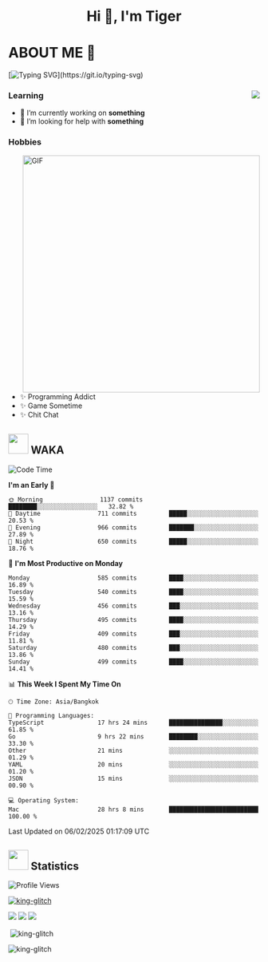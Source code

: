 <h1 align="center">Hi 👋, I'm Tiger</h1>




# ABOUT ME 💬

[![Typing SVG](https://readme-typing-svg.herokuapp.com?color=22F771&vCenter=true&lines=A+perssionate+developer+from+nowhere.)](https://git.io/typing-svg)

<div>
 <img align="right" src="https://spotify-github-profile.vercel.app/api/view?uid=12129734423&cover_image=false&theme=default&bar_color=22d016&bar_color_cover=true" />
 <h3>Learning</h3>
 
 <ul>
  <li>🔭 I’m currently working on <b>something</b></li>
  <li>🤝 I’m looking for help with <b>something</b></li>
 </ul>
 
</div>
<div>
 <h3>Hobbies</h3>
 <img align="right" height="475px"  alt="GIF" src="https://i.pinimg.com/originals/1f/b7/db/1fb7dbee557e5ed509f7517da8a84d58.gif" />
 <ul>
  <li>✨ Programming Addict</li>
  <li>✨ Game Sometime</li>
  <li>✨ Chit Chat</li>
 </ul>
 
</div>



## <img height="40" src="https://raw.githubusercontent.com/innng/innng/master/assets/kyubey.gif"/> WAKA

<!--START_SECTION:waka-->
![Code Time](http://img.shields.io/badge/Code%20Time-3%2C243%20hrs%2054%20mins-blue)

**I'm an Early 🐤** 

```text
🌞 Morning                1137 commits        ████████░░░░░░░░░░░░░░░░░   32.82 % 
🌆 Daytime                711 commits         █████░░░░░░░░░░░░░░░░░░░░   20.53 % 
🌃 Evening                966 commits         ███████░░░░░░░░░░░░░░░░░░   27.89 % 
🌙 Night                  650 commits         █████░░░░░░░░░░░░░░░░░░░░   18.76 % 
```
📅 **I'm Most Productive on Monday** 

```text
Monday                   585 commits         ████░░░░░░░░░░░░░░░░░░░░░   16.89 % 
Tuesday                  540 commits         ████░░░░░░░░░░░░░░░░░░░░░   15.59 % 
Wednesday                456 commits         ███░░░░░░░░░░░░░░░░░░░░░░   13.16 % 
Thursday                 495 commits         ████░░░░░░░░░░░░░░░░░░░░░   14.29 % 
Friday                   409 commits         ███░░░░░░░░░░░░░░░░░░░░░░   11.81 % 
Saturday                 480 commits         ███░░░░░░░░░░░░░░░░░░░░░░   13.86 % 
Sunday                   499 commits         ████░░░░░░░░░░░░░░░░░░░░░   14.41 % 
```


📊 **This Week I Spent My Time On** 

```text
🕑︎ Time Zone: Asia/Bangkok

💬 Programming Languages: 
TypeScript               17 hrs 24 mins      ███████████████░░░░░░░░░░   61.85 % 
Go                       9 hrs 22 mins       ████████░░░░░░░░░░░░░░░░░   33.30 % 
Other                    21 mins             ░░░░░░░░░░░░░░░░░░░░░░░░░   01.29 % 
YAML                     20 mins             ░░░░░░░░░░░░░░░░░░░░░░░░░   01.20 % 
JSON                     15 mins             ░░░░░░░░░░░░░░░░░░░░░░░░░   00.90 % 

💻 Operating System: 
Mac                      28 hrs 8 mins       █████████████████████████   100.00 % 
```


 Last Updated on 06/02/2025 01:17:09 UTC
<!--END_SECTION:waka-->
## <img height="40" src="https://raw.githubusercontent.com/innng/innng/master/assets/kyubey.gif"/> Statistics
![Profile Views](https://komarev.com/ghpvc/?username=king-glitch)  

<p align="left"> 
 <a href="https://github.com/ryo-ma/github-profile-trophy">
  <img src="https://github-profile-trophy.vercel.app/?username=king-glitch&theme=dracula" alt="king-glitch" />
 </a> </p>

![](https://github-profile-summary-cards.vercel.app/api/cards/profile-details?username=king-glitch&theme=dracula)
![](https://github-profile-summary-cards.vercel.app/api/cards/stats?username=king-glitch&theme=dracula) 
![](https://github-profile-summary-cards.vercel.app/api/cards/productive-time?username=king-glitch&theme=dracula)


<p>&nbsp;<img align="center" src="https://github-readme-stats.vercel.app/api?username=king-glitch&theme=dracula" alt="king-glitch" /></p>

<p><img align="center" src="https://github-readme-streak-stats.herokuapp.com/?user=king-glitch&theme=dracula" alt="king-glitch" /></p>
